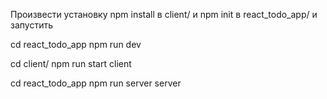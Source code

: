 Произвести установку npm install в client/ и npm init в react_todo_app/ и запустить

cd react_todo_app
npm run dev 

cd client/
npm run start client

cd react_todo_app
npm run server server
